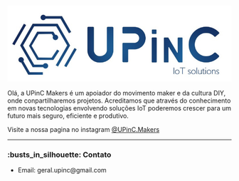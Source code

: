 
 <img src="logo.jpg">

<p>Olá, a UPinC Makers é um apoiador do movimento maker e da cultura DIY, onde conpartilharemos projetos. Acreditamos que através do conhecimento em novas tecnologias envolvendo soluções IoT poderemos crescer para um futuro mais seguro, eficiente e produtivo.</p>
<p>  Visite a nossa pagina no instagram
<a href = "https://www.instagram.com/upinc.makers/">@UPinC.Makers</a></p>
<hr></hr>  
<h3>:busts_in_silhouette: Contato</h3>

<ul>
  <li>Email: geral.upinc@gmail.com</li>
  
</ul>
